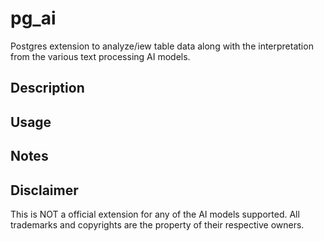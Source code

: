 # pg_ai
Postgres extension to analyze/iew table data along with the interpretation from the various text processing AI models.

## Description

## Usage

## Notes

## Disclaimer
This is NOT a official extension for any of the AI models supported. All trademarks and copyrights are the property of their respective owners.
